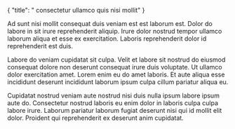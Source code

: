 {
  "title": " consectetur ullamco quis nisi mollit"
}

Ad sunt nisi mollit consequat duis veniam est est laborum est. Dolor do labore in sit irure reprehenderit aliquip. Irure dolor nostrud tempor ullamco laborum aliqua et esse ex exercitation. Laboris reprehenderit dolor id reprehenderit est duis.

Labore do veniam cupidatat sit culpa. Velit et labore sit nostrud do eiusmod consequat dolore non deserunt consequat irure duis voluptate. Ut ullamco dolor exercitation amet. Lorem enim eu do amet laboris. Et aute aliqua esse incididunt deserunt incididunt laborum ipsum culpa cillum pariatur aliqua eu.

Cupidatat nostrud veniam aute nostrud nisi duis nulla ipsum labore ipsum aute do. Consectetur nostrud laboris eu enim dolor in laboris culpa culpa labore irure. Laborum pariatur laborum fugiat deserunt nisi qui id mollit elit dolor. Proident qui reprehenderit ex deserunt anim cupidatat.